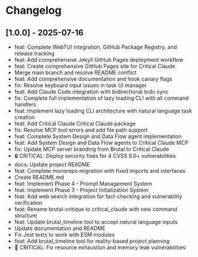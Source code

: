 # Changelog

## [1.0.0] - 2025-07-16

- feat: Complete WebTUI integration, GitHub Package Registry, and release tracking
- feat: Add comprehensive Jekyll GitHub Pages deployment workflow
- feat: Create comprehensive GitHub Pages site for Critical Claude
- Merge main branch and resolve README conflict
- feat: Add comprehensive documentation and hook canary flags
- fix: Resolve keyboard input issues in task UI manager
- feat: Add Claude Code integration with bidirectional todo sync
- fix: Complete full implementation of lazy loading CLI with all command handlers
- feat: Implement lazy loading CLI architecture with natural language task creation
- feat: Add Critical Claude Critical Claude package
- fix: Resolve MCP tool errors and add file path support
- feat: Complete System Design and Data Flow agent implementation
- feat: Add System Design and Data Flow agents to Critical Claude MCP
- fix: Update MCP server branding from Brutal to Critical Claude
- 🔒 CRITICAL: Deploy security fixes for 4 CVSS 9.0+ vulnerabilities
- docs: Update project README
- feat: Complete monorepo migration with fixed imports and interfaces
- Create README.md
- feat: Implement Phase 4 - Prompt Management System
- feat: Implement Phase 3 - Project Initialization System
- feat: Add web search integration for fact-checking and vulnerability verification
- feat: Rename brutal-critique to critical_claude with new command structure
- feat: Update brutal_timeline tool to accept natural language inputs
- Update documentation and README
- Fix Jest tests to work with ESM modules
- feat: Add brutal_timeline tool for reality-based project planning
- 🚨 CRITICAL: Fix resource exhaustion and memory leak vulnerabilities

